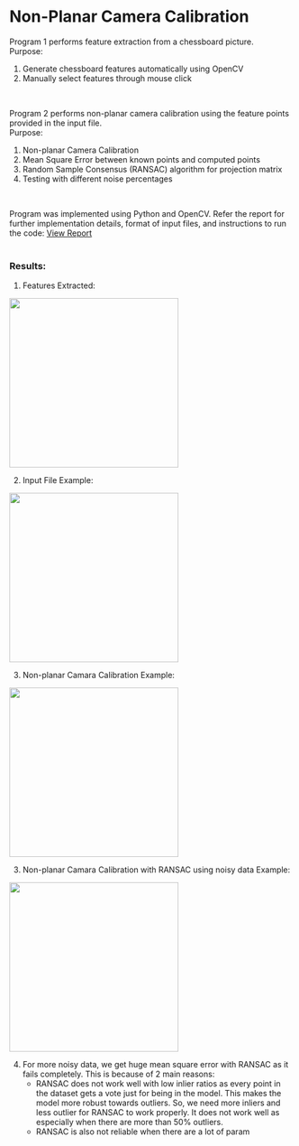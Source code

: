 # Non-Planar Camera Calibration

Program 1 performs feature extraction from a chessboard picture.
<br/>Purpose:
1. Generate chessboard features automatically using OpenCV
2. Manually select features through mouse click
<br/>

Program 2 performs non-planar camera calibration using the feature points provided in the input file.
<br/>Purpose:
1. Non-planar Camera Calibration
2. Mean Square Error between known points and computed points
3. Random Sample Consensus (RANSAC) algorithm for projection matrix
4. Testing with different noise percentages
<br/>

Program was implemented using Python and OpenCV. Refer the report for further implementation details, format of input files, and instructions to run the code:
<a href="https://github.com/chandnii7/CameraCalibration/blob/main/doc/Report_A4_Chandni_Patel.pdf">View Report</a>
<br/><br/>

### Results:
1. Features Extracted:
<img src="https://github.com/chandnii7/CameraCalibration/blob/main/data/out.jpg" height="300" width="300"/>
<br/>

2. Input File Example:
<img src="https://github.com/chandnii7/CameraCalibration/blob/main/data/out1.jpg" height="300" width="300"/>
<br/>

3. Non-planar Camara Calibration Example:
<img src="https://github.com/chandnii7/CameraCalibration/blob/main/data/out2.jpg" height="300" width="300"/>
<br/>

3. Non-planar Camara Calibration with RANSAC using noisy data Example:
<img src="https://github.com/chandnii7/CameraCalibration/blob/main/data/out3.jpg" height="300" width="300"/>
<br/>

4. For more noisy data, we get huge mean square error with RANSAC as it fails completely. This is because of 2 main reasons:
   * RANSAC does not work well with low inlier ratios as every point in the dataset gets a vote just for being in the model. This makes the model more robust towards outliers. So, we need more inliers and less outlier for RANSAC to work properly. It does not work well as especially when there are more than 50% outliers.
   * RANSAC is also not reliable when there are a lot of param




